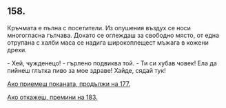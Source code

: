 ## 158.

Кръчмата е пълна с посетители. Из опушения въздух се носи
многогласна гълчава. Докато се оглеждаш за свободно място, от една
отрупана с халби маса се надига широкоплещест мъжага в кожени
дрехи.

\- Хей, чужденецо! - гърлено подвиква той. - Ти си хубав човек! Ела да
пийнеш глътка пиво за мое здраве! Хайде, сядай тук!

[Ако приемеш поканата, продължи на 177.](./177)

[Ако откажеш, премини на 183.](./183)
